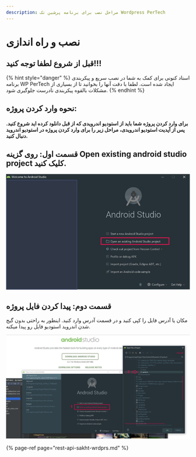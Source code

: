 ```yaml
---
description: مراحل نصب برای برنامه پرشین تک Wordpress PerTech
---
```


# نصب و راه اندازی

## قبل از شروع **لطفا توجه کنید**!!!

{% hint style="danger" %}
اسناد کنونی برای کمک به شما در نصب سریع و پیکربندی برنامه WP PerTech ایجاد شده است. لطفا با دقت آنها را بخوانید تا از بسیاری از مشکلات بالقوه پیکربندی نادرست جلوگیری شود.
{% endhint %}

## **نحوه وارد کردن پروژه:**

#### برای وارد کردن پروژه شما باید از استودیو اندرویدی که از قبل دانلود کرده اید شروع کنید. پس از آپدیت استودیو اندرویدی، مراحل زیر را برای وارد کردن پروژه در استودیو اندروید دنبال کنید.

## قسمت اول: روی گزینه Open existing android studio project کلیک کنید.

![Open existing android studio project](.gitbook/assets/07.JPG)

## قسمت دوم: پیدا کردن فایل پروژه

مکان یا آدرس فایل را کپی کنید و در قسمت آدرس وارد کنید. اینطور به راحتی بدون گیج شدن اندروید استودیو فایل رو پیدا میکنه.

![Open existing android studio project](.gitbook/assets/08.JPG)

{% page-ref page="rest-api-sakht-wrdprs.md" %}



